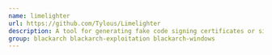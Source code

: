 ```yaml
---
name: limelighter
url: https://github.com/Tylous/Limelighter
description: A tool for generating fake code signing certificates or signing real ones.
group: blackarch blackarch-exploitation blackarch-windows
---
```

